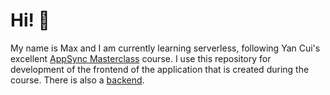 # Hi! 👋

My name is Max and I am currently learning serverless, following Yan Cui's excellent [AppSync Masterclass](https://appsyncmasterclass.com) course. I use this repository for development of the frontend of the application that is created during the course. There is also a [backend](https://github.com/eineder/fitter-backend).
